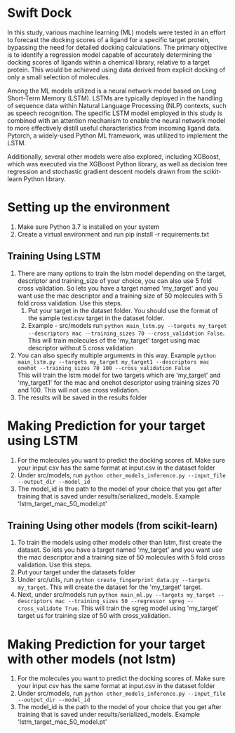 # Swift Dock


In this study, various machine learning (ML) models were tested in an effort to forecast the docking scores of a ligand for a specific target protein, bypassing the need for detailed docking calculations. The primary objective is to identify a regression model capable of accurately determining the docking scores of ligands within a chemical library, relative to a target protein. This would be achieved using data derived from explicit docking of only a small selection of molecules.

Among the ML models utilized is a neural network model based on Long Short-Term Memory (LSTM). LSTMs are typically deployed in the handling of sequence data within Natural Language Processing (NLP) contexts, such as speech recognition. The specific LSTM model employed in this study is combined with an attention mechanism to enable the neural network model to more effectively distill useful characteristics from incoming ligand data. Pytorch, a widely-used Python ML framework, was utilized to implement the LSTM.

Additionally, several other models were also explored, including XGBoost, which was executed via the XGBoost Python library, as well as decision tree regression and stochastic gradient descent models drawn from the scikit-learn Python library.


# Setting up the environment

1. Make sure Python 3.7 is installed on your system
2. Create a virtual environment and run  pip install -r requirements.txt
## Training Using LSTM
1. There are many options to train the lstm model depending on the target, descriptor and training_size of your choice, you can also use 5 fold cross validation. So lets you have a target named 'my_target' and you want use the mac descriptor and a training size of 50 molecules with 5 fold cross validation. Use this steps.
   1. Put your target in the dataset folder. You should use the format of the sample test.csv target in the dataset folder.
   2. Example -  src/models run `python main_lstm.py --targets my_target --descriptors mac --training_sizes 70 --cross_validation False`. This will train molecules of the 'my_target' target using mac descriptor without 5 cross validation
3. You can also specify multiple arguments in this way. Example `python main_lstm.py --targets my_target my_target1 --descriptors mac onehot --training_sizes 70 100 --cross_validation False` \
This  will train the lstm model for two targets which are 'my_target' and 'my_target1' for the mac and onehot descriptor using training sizes 70 and 100. This will not use cross validation.
4. The results will be saved in the results folder

# Making Prediction for your target using LSTM
1. For the molecules you want to predict the docking scores of. Make sure your input csv has the same format at input.csv in the dataset folder
2. Under src/models, run `python other_models_inference.py --input_file --output_dir --model_id`
3. The model_id is the path to the model of your choice that you get after training that is saved under results/serialized_models. Example 'lstm_target_mac_50_model.pt'

## Training Using other models (from scikit-learn)
1. To train the models using other models other than lstm, first create the dataset. So lets you have a target named 'my_target' and you want use the mac descriptor and a training size of 50 molecules with 5 fold cross validation. Use this steps.
2. Put your target under the datasets folder
3. Under src/utils, run `python create_fingerprint_data.py --targets my_target`. This will create the dataset for the 'my_target' target.
4. Next, under src/models run `python main_ml.py --targets my_target --descriptors mac --training_sizes 50 --regressor sgreg --cross_validate True`. This will train the sgreg model using 'my_target' target us for training size of 50 with cross_validation.

# Making Prediction for your target with other models (not lstm)
1. For the molecules you want to predict the docking scores of. Make sure your input csv has the same format at input.csv in the dataset folder
2. Under src/models, run `python other_models_inference.py --input_file --output_dir --model_id`
3. The model_id is the path to the model of your choice that you get after training that is saved under results/serialized_models. Example 'lstm_target_mac_50_model.pt'

